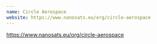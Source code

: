 ```yaml
---
name: Circle Aerospace
website: https://www.nanosats.eu/org/circle-aerospace
---
```


https://www.nanosats.eu/org/circle-aerospace